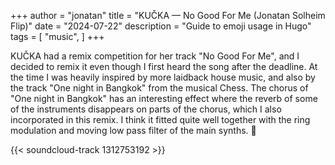 +++
author = "jonatan"
title = "KUČKA — No Good For Me (Jonatan Solheim Flip)"
date = "2024-07-22"
description = "Guide to emoji usage in Hugo"
tags = [
    "music",
]
+++

KUČKA had a remix competition for her track "No Good For Me", and I decided to remix it even though I first heard the song after the deadline. At the time I was heavily inspired by more laidback house music, and also by the track "One night in Bangkok" from the musical Chess. The chorus of "One night in Bangkok" has an interesting effect where the reverb of some of the instruments disappears on parts of the chorus, which I also incorporated in this remix. I think it fitted quite well together with the ring modulation and moving low pass filter of the main synths. 🤠

{{< soundcloud-track 1312753192 >}}
